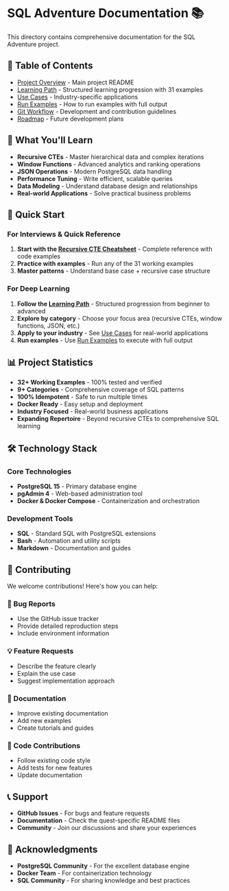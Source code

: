 # SQL Adventure Documentation 📚

This directory contains comprehensive documentation for the SQL Adventure project.

## 📖 Table of Contents

- [Project Overview](./README.md) - Main project README
- [Learning Path](./docs/learning-path.md) - Structured learning progression with 31 examples
- [Use Cases](./docs/use-cases.md) - Industry-specific applications
- [Run Examples](./docs/run-examples.md) - How to run examples with full output
- [Git Workflow](./docs/git-workflow.md) - Development and contribution guidelines
- [Roadmap](./docs/ROADMAP.md) - Future development plans

## 🎯 What You'll Learn

- **Recursive CTEs** - Master hierarchical data and complex iterations
- **Window Functions** - Advanced analytics and ranking operations
- **JSON Operations** - Modern PostgreSQL data handling
- **Performance Tuning** - Write efficient, scalable queries
- **Data Modeling** - Understand database design and relationships
- **Real-world Applications** - Solve practical business problems

## 🚀 Quick Start

### For Interviews & Quick Reference
1. **Start with the [Recursive CTE Cheatsheet](./recursive-cte-cheatsheet.md)** - Complete reference with code examples
2. **Practice with examples** - Run any of the 31 working examples
3. **Master patterns** - Understand base case + recursive case structure

### For Deep Learning
1. **Follow the [Learning Path](./learning-path.md)** - Structured progression from beginner to advanced
2. **Explore by category** - Choose your focus area (recursive CTEs, window functions, JSON, etc.)
3. **Apply to your industry** - See [Use Cases](./use-cases.md) for real-world applications
4. **Run examples** - Use [Run Examples](./run-examples.md) to execute with full output

## 📊 Project Statistics

 - **32+ Working Examples** - 100% tested and verified
 - **9+ Categories** - Comprehensive coverage of SQL patterns
 - **100% Idempotent** - Safe to run multiple times
 - **Docker Ready** - Easy setup and deployment
 - **Industry Focused** - Real-world business applications
 - **Expanding Repertoire** - Beyond recursive CTEs to comprehensive SQL learning

## 🛠️ Technology Stack

### Core Technologies
- **PostgreSQL 15** - Primary database engine
- **pgAdmin 4** - Web-based administration tool
- **Docker & Docker Compose** - Containerization and orchestration

### Development Tools
- **SQL** - Standard SQL with PostgreSQL extensions
- **Bash** - Automation and utility scripts
- **Markdown** - Documentation and guides

## 🤝 Contributing

We welcome contributions! Here's how you can help:

### 🐛 Bug Reports
- Use the GitHub issue tracker
- Provide detailed reproduction steps
- Include environment information

### 💡 Feature Requests
- Describe the feature clearly
- Explain the use case
- Suggest implementation approach

### 📝 Documentation
- Improve existing documentation
- Add new examples
- Create tutorials and guides

### 🔧 Code Contributions
- Follow existing code style
- Add tests for new features
- Update documentation

## 📞 Support

- **GitHub Issues** - For bugs and feature requests
- **Documentation** - Check the quest-specific README files
- **Community** - Join our discussions and share your experiences

## 🙏 Acknowledgments

- **PostgreSQL Community** - For the excellent database engine
- **Docker Team** - For containerization technology
- **SQL Community** - For sharing knowledge and best practices
